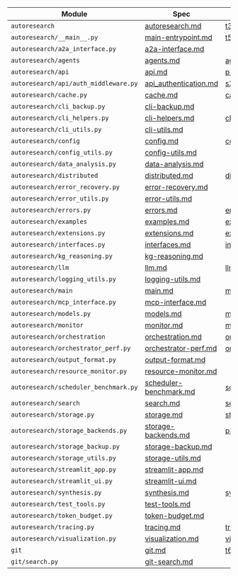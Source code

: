 | Module | Spec | Proof/Simulation | Status |
| --- | --- | --- | --- |
| `autoresearch` | [autoresearch.md](docs/specs/autoresearch.md) | [t3], [t4] | OK |
| `autoresearch/__main__.py` | [main-entrypoint.md](docs/specs/main-entrypoint.md) | [t5] | OK |
| `autoresearch/a2a_interface.py` | [a2a-interface.md](docs/specs/a2a-interface.md) |  | OK |
| `autoresearch/agents` | [agents.md](docs/specs/agents.md) | [agents.md](docs/algorithms/agents.md) | OK |
| `autoresearch/api` | [api.md](docs/specs/api.md) | [p1], [p2], [s1] | OK |
| `autoresearch/api/auth_middleware.py` | [api_authentication.md](docs/specs/api_authentication.md) | [s3], [s4], [t8], [t9] | OK |
| `autoresearch/cache.py` | [cache.md](docs/specs/cache.md) | [cache.md](docs/algorithms/cache.md) | OK |
| `autoresearch/cli_backup.py` | [cli-backup.md](docs/specs/cli-backup.md) |  | OK |
| `autoresearch/cli_helpers.py` | [cli-helpers.md](docs/specs/cli-helpers.md) | [cli_helpers.md](docs/algorithms/cli_helpers.md) | OK |
| `autoresearch/cli_utils.py` | [cli-utils.md](docs/specs/cli-utils.md) |  | OK |
| `autoresearch/config` | [config.md](docs/specs/config.md) | [config.md](docs/algorithms/config.md) | OK |
| `autoresearch/config_utils.py` | [config-utils.md](docs/specs/config-utils.md) |  | OK |
| `autoresearch/data_analysis.py` | [data-analysis.md](docs/specs/data-analysis.md) |  | OK |
| `autoresearch/distributed` | [distributed.md](docs/specs/distributed.md) | [distributed.md](docs/algorithms/distributed.md) | OK |
| `autoresearch/error_recovery.py` | [error-recovery.md](docs/specs/error-recovery.md) |  | OK |
| `autoresearch/error_utils.py` | [error-utils.md](docs/specs/error-utils.md) |  | OK |
| `autoresearch/errors.py` | [errors.md](docs/specs/errors.md) | [errors.md](docs/algorithms/errors.md) | OK |
| `autoresearch/examples` | [examples.md](docs/specs/examples.md) | [examples.md](docs/algorithms/examples.md) | OK |
| `autoresearch/extensions.py` | [extensions.md](docs/specs/extensions.md) | [extensions.md](docs/algorithms/extensions.md) | OK |
| `autoresearch/interfaces.py` | [interfaces.md](docs/specs/interfaces.md) | [interfaces.md](docs/algorithms/interfaces.md) | OK |
| `autoresearch/kg_reasoning.py` | [kg-reasoning.md](docs/specs/kg-reasoning.md) |  | OK |
| `autoresearch/llm` | [llm.md](docs/specs/llm.md) | [llm.md](docs/algorithms/llm.md) | OK |
| `autoresearch/logging_utils.py` | [logging-utils.md](docs/specs/logging-utils.md) |  | OK |
| `autoresearch/main` | [main.md](docs/specs/main.md) | [main.md](docs/algorithms/main.md) | OK |
| `autoresearch/mcp_interface.py` | [mcp-interface.md](docs/specs/mcp-interface.md) |  | OK |
| `autoresearch/models.py` | [models.md](docs/specs/models.md) | [models.md](docs/algorithms/models.md) | OK |
| `autoresearch/monitor` | [monitor.md](docs/specs/monitor.md) | [monitor.md](docs/algorithms/monitor.md) | OK |
| `autoresearch/orchestration` | [orchestration.md](docs/specs/orchestration.md) | [orchestration.md](docs/algorithms/orchestration.md) | OK |
| `autoresearch/orchestrator_perf.py` | [orchestrator-perf.md](docs/specs/orchestrator-perf.md) | [orchestrator_perf.md](docs/algorithms/orchestrator_perf.md) | OK |
| `autoresearch/output_format.py` | [output-format.md](docs/specs/output-format.md) |  | OK |
| `autoresearch/resource_monitor.py` | [resource-monitor.md](docs/specs/resource-monitor.md) |  | OK |
| `autoresearch/scheduler_benchmark.py` | [scheduler-benchmark.md](docs/specs/scheduler-benchmark.md) | [scheduler_benchmark.md](docs/algorithms/scheduler_benchmark.md) | OK |
| `autoresearch/search` | [search.md](docs/specs/search.md) | [search.md](docs/algorithms/search.md) | OK |
| `autoresearch/storage.py` | [storage.md](docs/specs/storage.md) | [storage.md](docs/algorithms/storage.md) | OK |
| `autoresearch/storage_backends.py` | [storage-backends.md](docs/specs/storage-backends.md) | [p3], [s2] | OK |
| `autoresearch/storage_backup.py` | [storage-backup.md](docs/specs/storage-backup.md) |  | OK |
| `autoresearch/storage_utils.py` | [storage-utils.md](docs/specs/storage-utils.md) |  | OK |
| `autoresearch/streamlit_app.py` | [streamlit-app.md](docs/specs/streamlit-app.md) |  | OK |
| `autoresearch/streamlit_ui.py` | [streamlit-ui.md](docs/specs/streamlit-ui.md) |  | OK |
| `autoresearch/synthesis.py` | [synthesis.md](docs/specs/synthesis.md) | [synthesis.md](docs/algorithms/synthesis.md) | OK |
| `autoresearch/test_tools.py` | [test-tools.md](docs/specs/test-tools.md) |  | OK |
| `autoresearch/token_budget.py` | [token-budget.md](docs/specs/token-budget.md) |  | OK |
| `autoresearch/tracing.py` | [tracing.md](docs/specs/tracing.md) | [tracing.md](docs/algorithms/tracing.md) | OK |
| `autoresearch/visualization.py` | [visualization.md](docs/specs/visualization.md) | [visualization.md](docs/algorithms/visualization.md) | OK |
| `git` | [git.md](docs/specs/git.md) | [t6], [t7] | OK |
| `git/search.py` | [git-search.md](docs/specs/git-search.md) |  | OK |
[p1]: docs/algorithms/api.md
[p2]: docs/algorithms/api-authentication.md
[p3]: docs/algorithms/oxigraph.md
[s1]: scripts/api_auth_credentials_sim.py
[s2]: scripts/oxigraph_persistence_sim.py
[s3]: scripts/api_auth_sim.py
[s4]: scripts/api_auth_verification_sim.py
[t3]: tests/integration/test_a2a_interface.py
[t4]: tests/unit/test_distributed.py
[t5]: tests/unit/test_main_module.py
[t8]: tests/analysis/test_api_auth_sim.py
[t9]: tests/unit/test_api_auth_middleware.py
[t6]: tests/integration/test_local_git_backend.py
[t7]: tests/targeted/test_git_search.py
